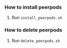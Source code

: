### How to install peerpods
1. Run `install_peerpods.sh`

### How to delete peerpods
1. Run `delete_peerpods.sh`

